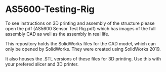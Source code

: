 # AS5600-Testing-Rig

To see instructions on 3D printing and assembly of the structure please open the pdf (AS5600 Sensor Test Rig.pdf) which has images of the full assembly CAD as well as the assembly in real life. 

This repository holds the SolidWorks files for the CAD model, which can only be opened by SolidWorks. They were created using SolidWorks 2019. 

It also houses the .STL versions of these files for 3D printing. Use this with your prefered slicer and 3D printer. 


